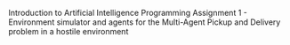 Introduction to Artificial Intelligence
Programming Assignment 1 - Environment simulator and agents for the Multi-Agent Pickup and Delivery problem in a hostile environment